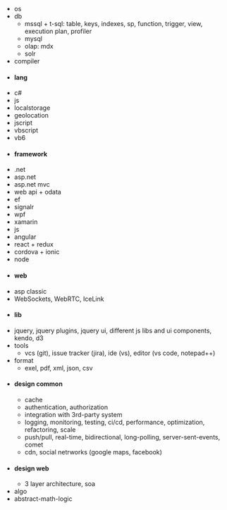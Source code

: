* os
* db
  * mssql + t-sql: table, keys, indexes, sp, function, trigger, view, execution plan, profiler
  * mysql  
  * olap: mdx
  * solr
* compiler
* #### lang
* c#
* js
 * localstorage
 * geolocation
* jscript
* vbscript
* vb6
* #### framework
* .net
 * asp.net
 * asp.net mvc
 * web api + odata
 * ef
 * signalr
 * wpf
 * xamarin
* js
 * angular
 * react + redux
 * cordova + ionic
 * node
* #### web
* asp classic
* WebSockets, WebRTC, IceLink
* #### lib
* jquery, jquery plugins, jquery ui, different js libs and ui components, kendo, d3
* tools
  * vcs (git), issue tracker (jira), ide (vs), editor (vs code, notepad++)
* format
  * exel, pdf, xml, json, csv
* #### design common
  * cache
  * authentication, authorization
  * integration with 3rd-party system
  * logging, monitoring, testing, ci/cd, performance, optimization, refactoring, scale
  * push/pull, real-time, bidirectional, long-polling, server-sent-events, comet 
  * cdn, social netrworks (google maps, facebook)
* #### design web
  * 3 layer architecture, soa
* algo
* abstract-math-logic
